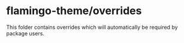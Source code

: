 # flamingo-theme/overrides

This folder contains overrides which will automatically be required by package users.
